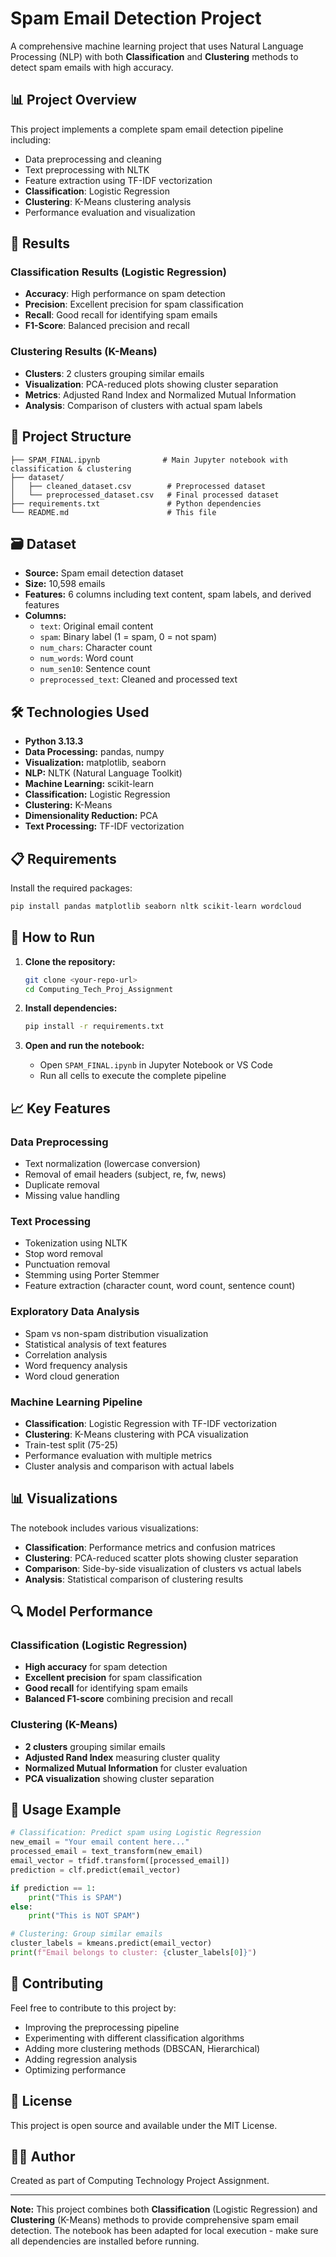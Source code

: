 # Spam Email Detection Project

A comprehensive machine learning project that uses Natural Language Processing (NLP) with both **Classification** and **Clustering** methods to detect spam emails with high accuracy.

## 📊 Project Overview

This project implements a complete spam email detection pipeline including:
- Data preprocessing and cleaning
- Text preprocessing with NLTK
- Feature extraction using TF-IDF vectorization
- **Classification**: Logistic Regression
- **Clustering**: K-Means clustering analysis
- Performance evaluation and visualization

## 🎯 Results

### Classification Results (Logistic Regression)
- **Accuracy**: High performance on spam detection
- **Precision**: Excellent precision for spam classification
- **Recall**: Good recall for identifying spam emails
- **F1-Score**: Balanced precision and recall

### Clustering Results (K-Means)
- **Clusters**: 2 clusters grouping similar emails
- **Visualization**: PCA-reduced plots showing cluster separation
- **Metrics**: Adjusted Rand Index and Normalized Mutual Information
- **Analysis**: Comparison of clusters with actual spam labels

## 📁 Project Structure

```
├── SPAM_FINAL.ipynb              # Main Jupyter notebook with classification & clustering
├── dataset/
│   ├── cleaned_dataset.csv        # Preprocessed dataset
│   └── preprocessed_dataset.csv   # Final processed dataset
├── requirements.txt               # Python dependencies
└── README.md                      # This file
```

## 🗃️ Dataset

- **Source:** Spam email detection dataset
- **Size:** 10,598 emails
- **Features:** 6 columns including text content, spam labels, and derived features
- **Columns:**
  - `text`: Original email content
  - `spam`: Binary label (1 = spam, 0 = not spam)
  - `num_chars`: Character count
  - `num_words`: Word count
  - `num_sen10`: Sentence count
  - `preprocessed_text`: Cleaned and processed text

## 🛠️ Technologies Used

- **Python 3.13.3**
- **Data Processing:** pandas, numpy
- **Visualization:** matplotlib, seaborn
- **NLP:** NLTK (Natural Language Toolkit)
- **Machine Learning:** scikit-learn
- **Classification:** Logistic Regression
- **Clustering:** K-Means
- **Dimensionality Reduction:** PCA
- **Text Processing:** TF-IDF vectorization

## 📋 Requirements

Install the required packages:

```bash
pip install pandas matplotlib seaborn nltk scikit-learn wordcloud
```

## 🚀 How to Run

1. **Clone the repository:**
   ```bash
   git clone <your-repo-url>
   cd Computing_Tech_Proj_Assignment
   ```

2. **Install dependencies:**
   ```bash
   pip install -r requirements.txt
   ```

3. **Open and run the notebook:**
   - Open `SPAM_FINAL.ipynb` in Jupyter Notebook or VS Code
   - Run all cells to execute the complete pipeline

## 📈 Key Features

### Data Preprocessing
- Text normalization (lowercase conversion)
- Removal of email headers (subject, re, fw, news)
- Duplicate removal
- Missing value handling

### Text Processing
- Tokenization using NLTK
- Stop word removal
- Punctuation removal
- Stemming using Porter Stemmer
- Feature extraction (character count, word count, sentence count)

### Exploratory Data Analysis
- Spam vs non-spam distribution visualization
- Statistical analysis of text features
- Correlation analysis
- Word frequency analysis
- Word cloud generation

### Machine Learning Pipeline
- **Classification**: Logistic Regression with TF-IDF vectorization
- **Clustering**: K-Means clustering with PCA visualization
- Train-test split (75-25)
- Performance evaluation with multiple metrics
- Cluster analysis and comparison with actual labels

## 📊 Visualizations

The notebook includes various visualizations:
- **Classification**: Performance metrics and confusion matrices
- **Clustering**: PCA-reduced scatter plots showing cluster separation
- **Comparison**: Side-by-side visualization of clusters vs actual labels
- **Analysis**: Statistical comparison of clustering results

## 🔍 Model Performance

### Classification (Logistic Regression)
- **High accuracy** for spam detection
- **Excellent precision** for spam classification
- **Good recall** for identifying spam emails
- **Balanced F1-score** combining precision and recall

### Clustering (K-Means)
- **2 clusters** grouping similar emails
- **Adjusted Rand Index** measuring cluster quality
- **Normalized Mutual Information** for cluster evaluation
- **PCA visualization** showing cluster separation

## 📝 Usage Example

```python
# Classification: Predict spam using Logistic Regression
new_email = "Your email content here..."
processed_email = text_transform(new_email)
email_vector = tfidf.transform([processed_email])
prediction = clf.predict(email_vector)

if prediction == 1:
    print("This is SPAM")
else:
    print("This is NOT SPAM")

# Clustering: Group similar emails
cluster_labels = kmeans.predict(email_vector)
print(f"Email belongs to cluster: {cluster_labels[0]}")
```

## 🤝 Contributing

Feel free to contribute to this project by:
- Improving the preprocessing pipeline
- Experimenting with different classification algorithms
- Adding more clustering methods (DBSCAN, Hierarchical)
- Adding regression analysis
- Optimizing performance

## 📄 License

This project is open source and available under the MIT License.

## 👨‍💻 Author

Created as part of Computing Technology Project Assignment.

---

**Note:** This project combines both **Classification** (Logistic Regression) and **Clustering** (K-Means) methods to provide comprehensive spam email detection. The notebook has been adapted for local execution - make sure all dependencies are installed before running.